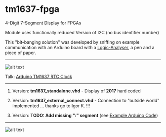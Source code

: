 # tm1637-fpga

4-Digit 7-Segment Display for FPGAs

Module uses functionally reduced Version of I2C (no bus identifier number)

This "bit-banging solution" was developed by sniffing on example communication with an Arduino board with a [Logic-Analyser](https://www.saleae.com/de), a pen and a piece of paper.

<!--Modul setzt funktionsreduzierte Version von I2C ein (Kommunikation erfolgt ohne I2C-Busteilnehmeradresse).-->


<!-- Diese "Bit-Banging-Lösung" ist entstanden durch Mitschneiden einer Arduino Beispielkommunikation (nachgehalten mit [Logic-Analyser](https://www.saleae.com/de) und Stift & Zettel) und Vergleich mit dem Datenblatt.
-->

<!--Todo (... dahingehende Änderungsversuche machen Probleme mit wertwillkürlicher Anzeige !!! Problem: voneinander (un)abhängige Clocks ... Hardwarequarz hierbei: **25 MHz**)-->

---

![alt text](https://wiki.das-labor.org/images/thumb/b/b3/Workshop_ArduinoGR20.png/120px-Workshop_ArduinoGR20.png "Arduino Gruppe Ruhrgebiet")

Talk: [Arduino TM1637 RTC Clock](https://github.com/mongoq/tm1637-fpga/blob/master/Vortrag_-_Arduino_Real_Time_Clock_mit_7-Segment_Anzeige.pdf)

---

1. Version: **tm1637_standalone.vhd** - Display of **2017** hard coded

2. Version: **tm1637_external_connect.vhd** - Connection to "outside world" implemented ... thanks go to Igor K. !!! 

3. Version: **TODO: Add missing ":" segment** (see [Example Arduino Code](https://draeger-it.blog/arduino-lektion-26-4-digit-7-segment-display/?cn-reloaded=1#Quellcode-3))

---

![alt text](https://i.ebayimg.com/images/g/qf8AAOSw301aUlaS/s-l400.jpg "TM1637")
